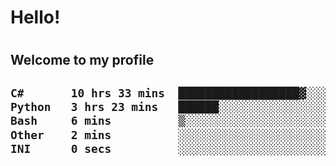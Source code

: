 
<h1>Hello!<h1>
<h2>Welcome to my profile<h2>

<!--START_SECTION:waka-->

```txt
C#       10 hrs 33 mins  ██████████████████▓░░░░░░   74.91 %
Python   3 hrs 23 mins   ██████░░░░░░░░░░░░░░░░░░░   24.06 %
Bash     6 mins          ▒░░░░░░░░░░░░░░░░░░░░░░░░   00.71 %
Other    2 mins          ░░░░░░░░░░░░░░░░░░░░░░░░░   00.29 %
INI      0 secs          ░░░░░░░░░░░░░░░░░░░░░░░░░   00.02 %
```

<!--END_SECTION:waka-->
